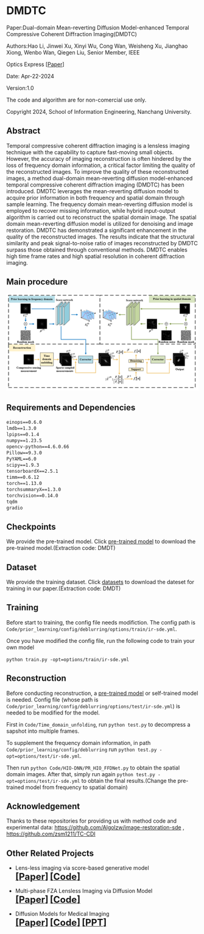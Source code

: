# DMDTC
Paper:Dual-domain Mean-reverting Diffusion Model-enhanced Temporal Compressive Coherent Diffraction Imaging(DMDTC)

Authors:Hao Li, Jinwei Xu, Xinyi Wu, Cong Wan, Weisheng Xu, Jianghao Xiong, Wenbo Wan, Qiegen Liu, Senior Member, IEEE

Optics Express [[Paper](https://opg.optica.org/oe/fulltext.cfm?uri=oe-32-9-15243&id=548856)]

Date: Apr-22-2024

Version:1.0

The code and algorithm are for non-comercial use only.

Copyright 2024, School of Information Engineering, Nanchang University.

## Abstract
Temporal compressive coherent diffraction imaging is a lensless imaging technique with the capability to capture fast-moving small objects. However, the accuracy of imaging reconstruction is often hindered by the loss of frequency domain information, a critical factor limiting the quality of the reconstructed images. To improve the quality of these reconstructed images, a method dual-domain mean-reverting diffusion model-enhanced temporal compressive coherent diffraction imaging (DMDTC) has been introduced. DMDTC leverages the mean-reverting diffusion model to acquire prior information in both frequency and spatial domain through sample learning. The frequency domain mean-reverting diffusion model is employed to recover missing information, while hybrid input-output algorithm is carried out to reconstruct the spatial domain image. The spatial domain mean-reverting diffusion model is utilized for denoising and image restoration. DMDTC has demonstrated a significant enhancement in the quality of the reconstructed images. The results indicate that the structural similarity and peak signal-to-noise ratio of images reconstructed by DMDTC surpass those obtained through conventional methods. DMDTC enables high time frame rates and high spatial resolution in coherent diffraction imaging. 

## Main procedure
![Main procedure](/Figures/Fig3.png "Main proceduce")
## Requirements and Dependencies
  ```
  einops==0.6.0
  lmdb==1.3.0
  lpips==0.1.4
  numpy==1.23.5
  opencv-python==4.6.0.66
  Pillow==9.3.0
  PyYAML==6.0
  scipy==1.9.3
  tensorboardX==2.5.1
  timm==0.6.12
  torch==1.13.0
  torchsummaryX==1.3.0
  torchvision==0.14.0
  tqdm
  gradio
  ```
## Checkpoints
We provide the pre-trained model. Click [pre-trained model](https://pan.baidu.com/s/1733UrbTN1syOTkZh7eGksw?pwd=DMDT) to download the pre-trained model.(Extraction code: DMDT)
## Dataset
We provide the training dataset. Click [datasets](https://pan.baidu.com/s/12zrsjyG96VHLZP47njlAqw?pwd=DMDT) to download the dateset for training in our paper.(Extraction code: DMDT)
## Training
  Before start to training, the config file needs modifiction. The config path is `Code/prior_learning/config/deblurring/options/train/ir-sde.yml`.

  Once you have modified the config file, run the following code to train your own model

  `python train.py -opt=options/train/ir-sde.yml`
## Reconstruction
  Before conducting reconstruction, a [pre-trained model](https://pan.baidu.com/s/1733UrbTN1syOTkZh7eGksw?pwd=DMDT) or self-trained model is needed. Config file (whose path is `Code/prior_learning/config/deblurring/options/test/ir-sde.yml`) is needed to be modified for the model.

  
  First in `Code/Time_domain_unfolding`, run `python test.py` to decompress a sapshot into multiple frames.

  To supplement the frequency domain information, in path `Code/prior_learning/config/deblurring` run `python test.py -opt=options/test/ir-sde.yml`.

  Then run `python Code/HIO-DNN/PR_HIO_FFDNet.py` to obtain the spatial domain images. After that, simply run again `python test.py -opt=options/test/ir-sde.yml` to obtain the final results.(Change the pre-trained model from frequency to spatial domain)
## Acknowledgement
  Thanks to these repositories for providing us with method code and experimental data: https://github.com/Algolzw/image-restoration-sde , https://github.com/zsm1211/TC-CDI
## Other Related Projects
  * Lens-less imaging via score-based generative model  
[<font size=5>**[Paper]**</font>](https://www.opticsjournal.net/M/Articles/OJf1842c2819a4fa2e/Abstract)   [<font size=5>**[Code]**</font>](https://github.com/yqx7150/LSGM)

  * Multi-phase FZA Lensless Imaging via Diffusion Model  
[<font size=5>**[Paper]**</font>](https://opg.optica.org/oe/fulltext.cfm?uri=oe-31-12-20595&id=531211)   [<font size=5>**[Code]**</font>](https://github.com/yqx7150/MLDM)    
  * Diffusion Models for Medical Imaging    
[<font size=5>**[Paper]**</font>](https://github.com/yqx7150/Diffusion-Models-for-Medical-Imaging)   [<font size=5>**[Code]**</font>](https://github.com/yqx7150/Diffusion-Models-for-Medical-Imaging)   [<font size=5>**[PPT]**</font>](https://github.com/yqx7150/HKGM/tree/main/PPT)  
